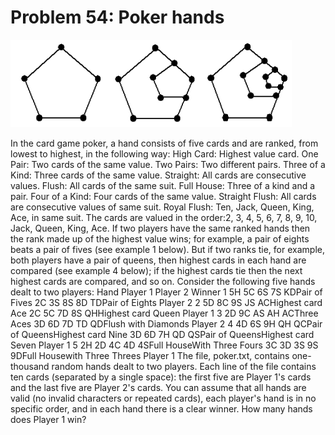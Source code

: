 # Problem 54: Poker hands

![p354](img/054.gif)

In the card game poker, a hand consists of five cards and are ranked,
from lowest to highest, in the following way: High Card: Highest value
card. One Pair: Two cards of the same value. Two Pairs: Two different
pairs. Three of a Kind: Three cards of the same value. Straight: All
cards are consecutive values. Flush: All cards of the same suit. Full
House: Three of a kind and a pair. Four of a Kind: Four cards of the
same value. Straight Flush: All cards are consecutive values of same
suit. Royal Flush: Ten, Jack, Queen, King, Ace, in same suit. The cards
are valued in the order:2, 3, 4, 5, 6, 7, 8, 9, 10, Jack, Queen, King,
Ace. If two players have the same ranked hands then the rank made up of
the highest value wins; for example, a pair of eights beats a pair of
fives (see example 1 below). But if two ranks tie, for example, both
players have a pair of queens, then highest cards in each hand are
compared (see example 4 below); if the highest cards tie then the next
highest cards are compared, and so on. Consider the following five hands
dealt to two players: Hand Player 1 Player 2 Winner 1 5H 5C 6S 7S KDPair
of Fives 2C 3S 8S 8D TDPair of Eights Player 2 2 5D 8C 9S JS ACHighest
card Ace 2C 5C 7D 8S QHHighest card Queen Player 1 3 2D 9C AS AH ACThree
Aces 3D 6D 7D TD QDFlush with Diamonds Player 2 4 4D 6S 9H QH QCPair of
QueensHighest card Nine 3D 6D 7H QD QSPair of QueensHighest card
Seven Player 1 5 2H 2D 4C 4D 4SFull HouseWith Three Fours 3C 3D 3S 9S
9DFull Housewith Three Threes Player 1 The file, poker.txt, contains
one-thousand random hands dealt to two players. Each line of the file
contains ten cards (separated by a single space): the first five are
Player 1's cards and the last five are Player 2's cards. You can assume
that all hands are valid (no invalid characters or repeated cards), each
player's hand is in no specific order, and in each hand there is a clear
winner. How many hands does Player 1 win?